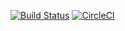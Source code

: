 [![Build Status](https://travis-ci.org/rsp/warsawjs-workshop-24-ci-test.svg?branch=master)](https://travis-ci.org/rsp/warsawjs-workshop-24-ci-test)
[![CircleCI](https://circleci.com/gh/rsp/warsawjs-workshop-24-ci-test.svg?style=svg)](https://circleci.com/gh/rsp/warsawjs-workshop-24-ci-test)

